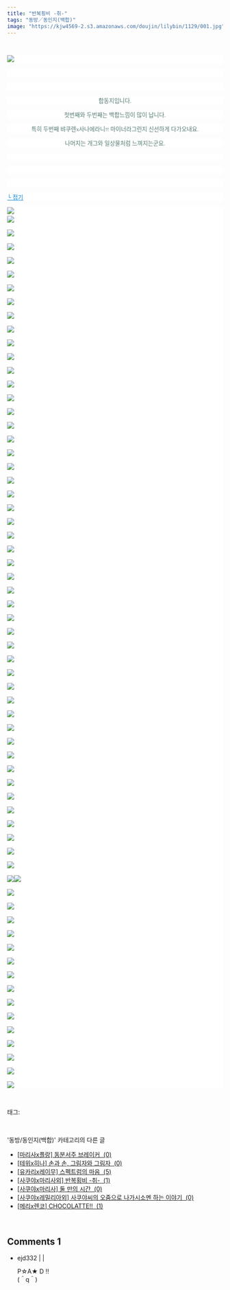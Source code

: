```yaml
---
title: "반복횡비 -취-"
tags: "동방／동인지(백합)"
image: "https://kjw4569-2.s3.amazonaws.com/doujin/lilybin/1129/001.jpg"
---
```

<div class="article">
<div class="area_view">
<p>
 </p><p style="text-align: justify; background: white"><img src="{{ site.imgserver9 }}/lilybin/1129/001.jpg"/><span style="color:#557a74; font-family:돋움; font-size:10pt"> 
</span></p><p style="text-align: justify; background: white"> 
 </p><p style="text-align: justify; background: white"> 
 </p><p style="text-align: center; background: white"><span style="color:#557a74; font-family:돋움; font-size:10pt">합동지입니다.
</span></p><p style="text-align: center; background: white"><span style="color:#557a74; font-family:돋움; font-size:10pt">첫번째와 두번째는 백합느낌이 많이 납니다.
</span></p><p style="text-align: center; background: white"><span style="color:#557a74; font-family:돋움; font-size:10pt">특히 두번째 뱌쿠렌x사나에라니!! 마이너라그런지 신선하게 다가오내요.
</span></p><p style="text-align: center; background: white"><span style="color:#557a74; font-family:돋움; font-size:10pt">나머지는 개그와 일상물처럼 느껴지는군요.
</span></p><p style="text-align: justify; background: white"> 
 </p><p style="text-align: justify; background: white"> 
 </p><p style="text-align: justify; background: white"> 
 </p><p style="text-align: justify; background: white"><a href="http://blog.naver.com/PostView.nhn?blogId=cjb0236&amp;logNo=150139474412&amp;parentCategoryNo=&amp;categoryNo=41&amp;viewDate=&amp;isShowPopularPosts=false&amp;from=postView"><span style="color:#0482d6; font-family:돋움; font-size:10pt; text-decoration:underline">└ 접기</span></a><span style="color:#557a74; font-family:돋움; font-size:10pt">
</span></p><p style="text-align: justify; background: white"><img src="{{ site.imgserver9 }}/lilybin/1129/002.jpg"/><span style="color:#557a74; font-family:돋움; font-size:10pt"><br/><img src="{{ site.imgserver9 }}/lilybin/1129/003.jpg"/><br/><br/><img src="{{ site.imgserver9 }}/lilybin/1129/004.jpg"/><br/><br/><img src="{{ site.imgserver9 }}/lilybin/1129/005.jpg"/><br/><br/><img src="{{ site.imgserver9 }}/lilybin/1129/006.jpg"/><br/><br/><img src="{{ site.imgserver9 }}/lilybin/1129/007.jpg"/><br/><br/><img src="{{ site.imgserver9 }}/lilybin/1129/008.jpg"/><br/><br/><img src="{{ site.imgserver9 }}/lilybin/1129/009.jpg"/><br/><br/><img src="{{ site.imgserver9 }}/lilybin/1129/010.jpg"/><br/><br/><img src="{{ site.imgserver9 }}/lilybin/1129/011.jpg"/><br/><br/><img src="{{ site.imgserver9 }}/lilybin/1129/012.jpg"/><br/><br/><img src="{{ site.imgserver9 }}/lilybin/1129/013.jpg"/><br/><br/><img src="{{ site.imgserver9 }}/lilybin/1129/014.jpg"/><br/><br/><img src="{{ site.imgserver9 }}/lilybin/1129/015.jpg"/><br/><br/><img src="{{ site.imgserver9 }}/lilybin/1129/016.jpg"/><br/><br/><img src="{{ site.imgserver9 }}/lilybin/1129/017.jpg"/><br/><br/><img src="{{ site.imgserver9 }}/lilybin/1129/018.jpg"/><br/><br/><img src="{{ site.imgserver9 }}/lilybin/1129/019.jpg"/><br/><br/><img src="{{ site.imgserver9 }}/lilybin/1129/020.jpg"/><br/><br/><img src="{{ site.imgserver9 }}/lilybin/1129/021.jpg"/><br/><br/><img src="{{ site.imgserver9 }}/lilybin/1129/022.jpg"/><br/><br/><img src="{{ site.imgserver9 }}/lilybin/1129/023.jpg"/><br/><br/><img src="{{ site.imgserver9 }}/lilybin/1129/024.jpg"/><br/><br/><img src="{{ site.imgserver9 }}/lilybin/1129/025.jpg"/><br/><br/><img src="{{ site.imgserver9 }}/lilybin/1129/026.jpg"/><br/><br/><img src="{{ site.imgserver9 }}/lilybin/1129/027.jpg"/><br/><br/><img src="{{ site.imgserver9 }}/lilybin/1129/028.jpg"/><br/><br/><img src="{{ site.imgserver9 }}/lilybin/1129/029.jpg"/><br/><br/><img src="{{ site.imgserver9 }}/lilybin/1129/030.jpg"/><br/><br/><img src="{{ site.imgserver9 }}/lilybin/1129/031.jpg"/><br/><br/><img src="{{ site.imgserver9 }}/lilybin/1129/032.jpg"/><br/><br/><img src="{{ site.imgserver9 }}/lilybin/1129/033.jpg"/><br/><br/><img src="{{ site.imgserver9 }}/lilybin/1129/034.jpg"/><br/><br/><img src="{{ site.imgserver9 }}/lilybin/1129/035.jpg"/><br/><br/><img src="{{ site.imgserver9 }}/lilybin/1129/036.jpg"/><br/><br/><img src="{{ site.imgserver9 }}/lilybin/1129/037.jpg"/><br/><br/><img src="{{ site.imgserver9 }}/lilybin/1129/038.jpg"/><br/><br/><img src="{{ site.imgserver9 }}/lilybin/1129/039.jpg"/><br/><br/><img src="{{ site.imgserver9 }}/lilybin/1129/040.jpg"/><br/><br/><img src="{{ site.imgserver9 }}/lilybin/1129/041.jpg"/><br/><br/><img src="{{ site.imgserver9 }}/lilybin/1129/042.jpg"/><br/><br/><img src="{{ site.imgserver9 }}/lilybin/1129/043.jpg"/><br/><br/><img src="{{ site.imgserver9 }}/lilybin/1129/044.jpg"/><br/><br/><img src="{{ site.imgserver9 }}/lilybin/1129/045.jpg"/><br/><br/><img src="{{ site.imgserver9 }}/lilybin/1129/046.jpg"/><br/><br/><img src="{{ site.imgserver9 }}/lilybin/1129/047.jpg"/><br/><br/><img src="{{ site.imgserver9 }}/lilybin/1129/048.jpg"/><br/><br/><img src="{{ site.imgserver9 }}/lilybin/1129/049.jpg"/><br/><br/><img src="{{ site.imgserver9 }}/lilybin/1129/050.jpg"/><br/><br/><img src="{{ site.imgserver9 }}/lilybin/1129/051.jpg"/><img src="{{ site.imgserver9 }}/lilybin/1129/052.jpg"/><br/><br/><img src="{{ site.imgserver9 }}/lilybin/1129/053.jpg"/><br/><br/><img src="{{ site.imgserver9 }}/lilybin/1129/054.jpg"/><br/><br/><img src="{{ site.imgserver9 }}/lilybin/1129/055.jpg"/><br/><br/><img src="{{ site.imgserver9 }}/lilybin/1129/056.jpg"/><br/><br/><img src="{{ site.imgserver9 }}/lilybin/1129/057.jpg"/><br/><br/><img src="{{ site.imgserver9 }}/lilybin/1129/058.jpg"/><br/><br/><img src="{{ site.imgserver9 }}/lilybin/1129/059.jpg"/><br/><br/><img src="{{ site.imgserver9 }}/lilybin/1129/060.jpg"/><br/><br/><img src="{{ site.imgserver9 }}/lilybin/1129/061.jpg"/><br/><br/><img src="{{ site.imgserver9 }}/lilybin/1129/062.jpg"/><br/><br/><img src="{{ site.imgserver9 }}/lilybin/1129/063.jpg"/><br/><br/><img src="{{ site.imgserver9 }}/lilybin/1129/064.jpg"/><br/><br/><img src="{{ site.imgserver9 }}/lilybin/1129/065.jpg"/><br/><br/><img src="{{ site.imgserver9 }}/lilybin/1129/066.jpg"/><br/><br/><img src="{{ site.imgserver9 }}/lilybin/1129/067.jpg"/>
</span></p>
</div></div><br/>
<div class="tagTrail">
<p>태그: </p>
<ul>
</ul>
</div><br/>
<div class="another">
<p>'동방/동인지(백합)' 카테고리의 다른 글</p>
<ul>
<li><a href="/lilybin_1132">
[마리사x플랑] 동분서주 브레이커  (0)
</a></li>
<li><a href="/lilybin_1131">
[테위x히나] 손과 손, 그림자와 그림자  (0)
</a></li>
<li><a href="/lilybin_1130">
[유카리x레이무] 스펙트럼의 마음  (5)
</a></li>
<li><a href="/lilybin_1129">
[사쿠야x마리사외] 반복횡비 -취-  (1)
</a></li>
<li><a href="/lilybin_1128">
[사쿠야x마리사] 둘 만의 시간  (0)
</a></li>
<li><a href="/lilybin_1127">
[사쿠야x레밀리아외] 사쿠야씨의 오줌으로 나가시소멘 하는 이야기  (0)
</a></li>
<li><a href="/lilybin_1126">
[메리x렌코] CHOCOLATTE!!  (1)
</a></li>
</ul>
</div><br/>
<div class="comment">
<h2 class="bold">Comments <span id="commentCount1129">1</span></h2>
<div style="clear:both;">
<div id="entry1129Comment" style="display:block">
<ul class="list_reply">
<li class="rp_general" id="comment12753651">
<div class="post-comment">
<div>
<span>
<i class="fa fa-user"></i>ejd332 |
                                |
                               
</span>
<p>P☆A★ D !!<br/>
(＾q＾)</p>

</div>
</div>
</li>
</ul>
</div>
</div>
</div><br/>
<br/>
<p id="refer"></p>
<br/>

